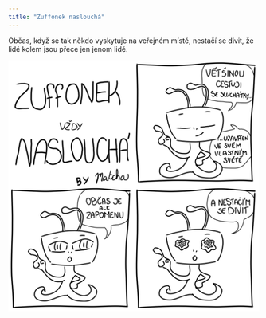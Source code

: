 ```yaml
---
title: "Zuffonek naslouchá"
---
```

Občas, když se tak někdo vyskytuje na veřejném místě, nestačí se divit, že lidé kolem jsou přece jen jenom lidé. 

![z_nasloucha](/assets/img/zuffonek/z_30.png)

